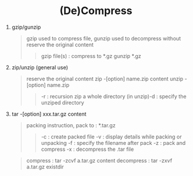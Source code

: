 # <center>(De)Compress<center>

1. gzip/gunzip
   >gzip used to compress file, gunzip used to decompress
   >without reserve the original content
   >>gzip file(s) : compress to *.gz
   >>gunzip *.gz
2. zip/unzip (general use)
   >reserve the original content
   >zip -[option] name.zip content
   >unzip -[option] name.zip
   >>-r : recursion zip a whole directory
   >>(in unzip)-d : specify the unziped directory
3. tar -[option] xxx.tar.gz content
   >packing instruction, pack to : *.tar.gz
   >>-c : create packed file
   >>-v : display details while packing or unpacking
   >>-f : specify the filename after pack
   >>-z : pack and compress
   >>-x : decompress the .tar file
   
   >compress : tar -zcvf a.tar.gz content
   >decompress : tar -zxvf  a.tar.gz existdir
